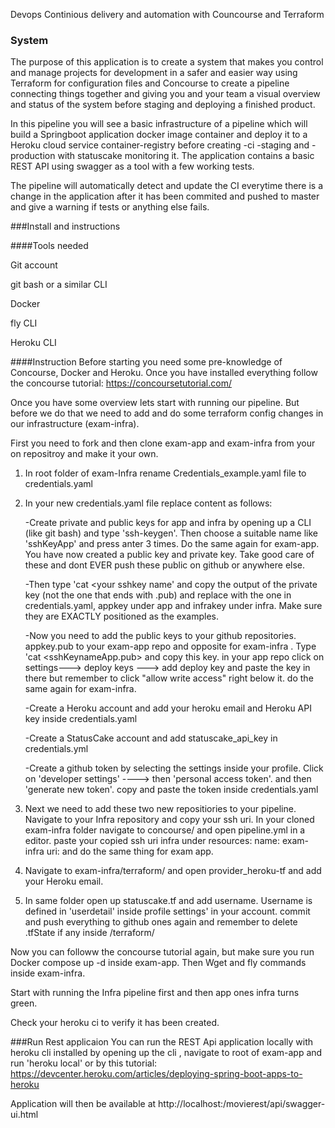 Devops Continious delivery and automation with Councourse  and Terraform 




### System
The purpose of this application is to create a system that makes 
you control and manage projects for development in a safer and easier way 
using Terraform for configuration files and Concourse to create a pipeline 
connecting things together and giving you and your team a visual overview 
and  status of the system before staging and deploying a finished product.
 
In this pipeline you will see a basic infrastructure of a pipeline which will 
build a Springboot application docker image container and deploy it to a 
Heroku cloud service container-registry before creating -ci -staging and -production 
with statuscake monitoring it. The application contains a basic REST API using swagger 
as a tool with a few working tests.

The pipeline will automatically detect and update the CI everytime there is a change in the application 
after it has been commited and pushed to master and give a warning if tests or anything else fails.


###Install and instructions 

####Tools needed

Git account

git bash or a similar CLI

Docker

fly CLI

Heroku CLI


####Instruction
Before starting you need some pre-knowledge of Concourse, Docker and Heroku.
Once  you have installed everything follow the concourse tutorial:
https://concoursetutorial.com/

Once you have some overview lets start with running our pipeline. 
But before we do that we need to add and do some terraform config changes in our infrastructure (exam-infra). 

First you need to fork and then clone exam-app and exam-infra from your on repositroy and make it your own. 

1. In root folder of exam-Infra rename Credentials_example.yaml file to 
credentials.yaml
2. In your new credentials.yaml file replace content as follows:
   
   -Create private and public keys for app and infra by opening up a CLI (like git bash) and
   type 'ssh-keygen'. Then choose a suitable name like 'sshKeyApp' and press anter 3 times. Do the same again for exam-app.
   You have now created a public key and private key. Take good care of these and dont EVER push these public on github or anywhere else.
   
   -Then type 'cat <your sshkey name' and copy the output of the private key (not the one that ends with .pub) and  replace with the one in  credentials.yaml,
    appkey under app and infrakey under infra. Make sure they are EXACTLY positioned as the examples. 
   
   -Now you need to add the public keys to your github repositories. appkey.pub to your exam-app repo and opposite for exam-infra . 
   Type 'cat <sshKeynameApp.pub>  and copy this key. in your app repo click on settings---> deploy keys ---> add deploy key and paste 
   the key in there but remember to click "allow write access" right below it.  do the same again for exam-infra.
  
   -Create a Heroku account and add your heroku email and Heroku API key inside credentials.yaml 

   -Create a StatusCake account and add statuscake_api_key in credentials.yml
   
   -Create a github token by selecting the settings inside your profile. Click on 'developer settings' ----> then 'personal access token'. 
   and then 'generate new token'. copy and paste the token inside credentials.yaml

3.  Next we need to add these two new repositiories to your pipeline.
    Navigate to your Infra repository and copy your ssh uri. In your cloned exam-infra folder navigate 
    to concourse/ and open pipeline.yml in a editor. paste your copied ssh uri infra under resources:  name: exam-infra  uri: <your uri here> and do the same thing for 
    exam app.
    
4. Navigate to exam-infra/terraform/ and open provider_heroku-tf and add your Heroku email.

5. In same folder open up statuscake.tf and add username. Username is defined in 'userdetail' inside profile settings' 
in your account. commit and push everything to github ones again and remember to delete .tfState if any inside /terraform/

Now you can followw the concourse tutorial again, but make sure you run Docker compose up -d inside exam-app. Then Wget and fly commands inside exam-infra.
 
Start with running the Infra pipeline first and then app  ones infra turns green.

Check your heroku ci to verify it has been created.


###Run Rest applicaion
You can run the REST Api application locally with heroku cli installed by opening up the cli , navigate to root of exam-app and run 'heroku local'
or by this tutorial: https://devcenter.heroku.com/articles/deploying-spring-boot-apps-to-heroku

Application will then be available at http://localhost:<portnumber>/movierest/api/swagger-ui.html
